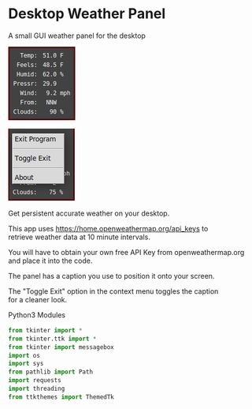 # Desktop Weather Panel
A small GUI weather panel for the desktop

![weather](images/weatherpanel.png "weather image 1")



![weather](images/weatherpanel2.png "weather image 1")

Get persistent accurate weather on your desktop.

This app uses https://home.openweathermap.org/api_keys to  
retrieve weather data at 10 minute intervals.

You will have to obtain your own free API Key from openweathermap.org  
and place it into the code.

The panel has a caption you use to position it onto your screen.

The "Toggle Exit" option in the context menu toggles the caption  
for a cleaner look.

Python3 Modules  
```python
from tkinter import *
from tkinter.ttk import *
from tkinter import messagebox
import os
import sys
from pathlib import Path
import requests
import threading
from ttkthemes import ThemedTk
```
